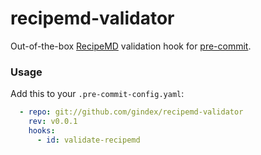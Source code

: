 # recipemd-validator

Out-of-the-box [RecipeMD](https://recipemd.org/index.html) validation hook for [pre-commit](https://pre-commit.com/).

### Usage

Add this to your `.pre-commit-config.yaml`:
```yaml
  - repo: git://github.com/gindex/recipemd-validator
    rev: v0.0.1
    hooks:
      - id: validate-recipemd
```
